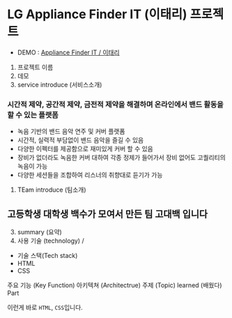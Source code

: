 # LG Appliance Finder IT (이태리) 프로젝트 

- DEMO : [Appliance Finder IT / 이태리](https://www.lg.com/uk/washing-machine/appliance-finder)

1. 프로젝트 이름
2. 데모
2. service introduce (서비스소개)
### 시간적 제약, 공간적 제약, 금전적 제약을 해결하며 온라인에서 밴드 활동을 할 수 있는 플랫폼
- 녹음 기반의 밴드 음악 연주 및 커버 플랫폼
- 시간적, 실력적 부담없이 밴드 음악을 즐길 수 있음
- 다양한 이펙터를 제공함으로 재미있게 커버 할 수 있음
- 장비가 없더라도 녹음한 커버 대하여 각종 정제가 들어가서 장비 없어도 고퀄리티의 녹음이 가능
- 다양한 세션들을 조합하여 리스너의 취향대로 듣기가 가능


1. TEam introduce (팀소개)
## 고등학생 대학생 백수가 모여서 만든 팀 고대백 입니다

3. summary (요약)
4. 사용 기술 (technology) / 
- 기술 스택(Tech stack)
- HTML
- CSS

주요 기능 (Key Function)
 아키텍쳐 (Architectrue)
주제 (Topic)
learned (배웠다)
Part


이런게 바로 `HTML`, `CSS`입니다.

